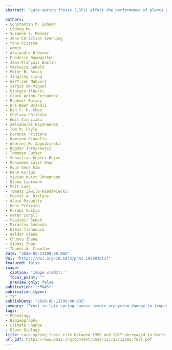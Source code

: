 ```yaml
---
abstract: 'Late-spring frosts (LSFs) affect the performance of plants and animals across the world’s temperate and boreal zones, but despite their ecological and economic impact on agriculture and forestry, the geographic distribution and evolutionary impact of these frost events are poorly understood. Here, we analyze LSFs between 1959 and 2017 and the resistance strategies of Northern Hemisphere woody species to infer trees’ adaptations for minimizing frost damage to their leaves and to forecast forest vulnerability under the ongoing changes in frost frequencies. Trait values on leaf-out and leaf-freezing resistance come from up to 1,500 temperate and boreal woody species cultivated in common gardens. We find that areas in which LSFs are common, such as eastern North America, harbor tree species with cautious (late-leafing) leaf-out strategies. Areas in which LSFs used to be unlikely, such as broad-leaved forests and shrublands in Europe and Asia, instead harbor opportunistic tree species (quickly reacting to warming air temperatures). LSFs in the latter regions are currently increasing, and given species’ innate resistance strategies, we estimate that ∼35% of the European and ∼26% of the Asian temperate forest area, but only ∼10% of the North American, will experience increasing late-frost damage in the future. Our findings reveal region-specific changes in the spring-frost risk that can inform decision-making in land management, forestry, agriculture, and insurance policy.'

authors:
- Constantin M. Zohner
- Lidong Mo
- Susanne S. Renner
- Jens-Christian Svenning
- Yann Vitasse
- admin
- Alejandro Ordonez
- Frederik Baumgarten
- Jean-François Bastin
- Veronica Sebald
- Peter B. Reich
- Jingjing Liang
- Gert-Jan Nabuurs
- Sergio de-Miguel
- Giorgio Alberti
- Clara Antón-Fernández
- Radomir Balazy
- Urs-Beat Brändli
- Han Y. H. Chen
- Chelsea Chisholm
- Emil Cienciala
- Selvadurai Dayanandan
- Tom M. Fayle
- Lorenzo Frizzera
- Damiano Gianelle
- Andrzej M. Jagodzinski
- Bogdan Jaroszewicz
- Tommaso Jucker
- Sebastian Kepfer-Rojas
- Mohammed Latif Khan
- Hyun Seok Kim
- Henn Korjus
- Vivian Kvist Johannsen
- Diana Laarmann
- Mait Lang
- Tomasz Zawila-Niedzwiecki
- Pascal A. Niklaus
- Alain Paquette
- Hans Pretzsch
- Purabi Saikia
- Peter Schall
- Vladimír Šebeň
- Miroslav Svoboda
- Elena Tikhonova
- Helder Viana
- Chunyu Zhang
- Xiuhai Zhao
- Thomas W. Crowther
date: "2020-05-11T00:00:00Z"
doi: "https://doi.org/10.1073/pnas.1920816117"
featured: false
image:
  caption: 'Image credit: '
  focal_point: ""
  preview_only: false
publication: '*PNAS*'
publication_types:
- "2"
publishDate: "2020-05-11T00:00:00Z"
summary: 'Frost in late spring causes severe ecosystem damage in temperate and boreal regions. We here analyze late-spring frost occurrences between 1959 and 2017 and woody species’ resistance strategies to forecast forest vulnerability under climate change. Leaf-out phenology and leaf-freezing resistance data come from up to 1,500 species cultivated in common gardens. The greatest increase in leaf-damaging spring frost has occurred in Europe and East Asia, where species are more vulnerable to spring frost than in North America. The data imply that 35 and 26% of Europe’s and Asia’s forests are increasingly threatened by frost damage, while this is only true for 10% of North America. Phenological strategies that helped trees tolerate past frost frequencies will thus be increasingly mismatched to future conditions.'
tags:
- Phenology
- Biogeography
- Climate Change
- Plant Ecology
title: Late-spring frost risk between 1959 and 2017 decreased in North America but increased in Europe and Asia
url_pdf: https://www.pnas.org/content/pnas/117/22/12192.full.pdf
---
```


